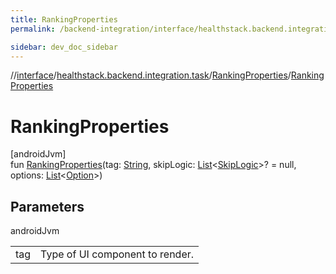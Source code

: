 ```yaml
---
title: RankingProperties
permalink: /backend-integration/interface/healthstack.backend.integration.task/-ranking-properties/-ranking-properties.html

sidebar: dev_doc_sidebar
---
```

//[interface](../../../index.html)/[healthstack.backend.integration.task](../index.html)/[RankingProperties](index.html)/[RankingProperties](-ranking-properties.html)



# RankingProperties



[androidJvm]\
fun [RankingProperties](-ranking-properties.html)(tag: [String](https://kotlinlang.org/api/latest/jvm/stdlib/kotlin/-string/index.html), skipLogic: [List](https://kotlinlang.org/api/latest/jvm/stdlib/kotlin.collections/-list/index.html)&lt;[SkipLogic](../-skip-logic/index.html)&gt;? = null, options: [List](https://kotlinlang.org/api/latest/jvm/stdlib/kotlin.collections/-list/index.html)&lt;[Option](../-option/index.html)&gt;)



## Parameters


androidJvm

| | |
|---|---|
| tag | Type of UI component to render. |




